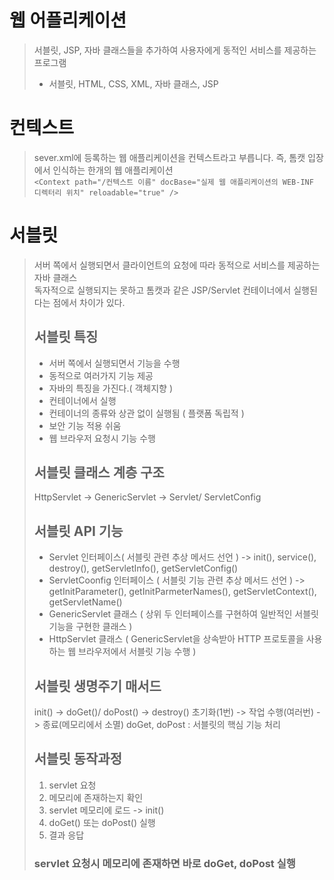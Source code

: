 # 웹 어플리케이션
> 서블릿, JSP, 자바 클래스들을 추가하여 사용자에게 동적인 서비스를 제공하는 프로그램
> * 서블릿, HTML, CSS, XML, 자바 클래스, JSP

# 컨텍스트
> sever.xml에 등록하는 웹 애플리케이션을 컨텍스트라고 부릅니다. 즉, 톰캣 입장에서 인식하는 한개의 웹 애플리케이션   
`
<Context path="/컨텍스트 이름"
           docBase="실제 웹 애플리케이션의 WEB-INF 디렉터리 위치"
           reloadable="true" />
`
# 서블릿
> 서버 쪽에서 실행되면서 클라이언트의 요청에 따라 동적으로 서비스를 제공하는 자바 클래스   
> 독자적으로 실행되지는 못하고 톰캣과 같은 JSP/Servlet 컨테이너에서 실행된다는 점에서 차이가 있다.
> ## 서블릿 특징
> * 서버 쪽에서 실행되면서 기능을 수행
> * 동적으로 여러가지 기능 제공
> * 자바의 특징을 가진다.( 객체지향 )
> * 컨테이너에서 실행
> * 컨테이너의 종류와 상관 없이 실행됨 ( 플랫폼 독립적 )
> * 보안 기능 적용 쉬움
> * 웹 브라우저 요청시 기능 수행
> ## 서블릿 클래스 계층 구조
> HttpServlet -> GenericServlet -> Servlet/ ServletConfig
> ## 서블릿 API 기능
> * Servlet 인터페이스( 서블릿 관련 추상 메서드 선언 ) -> init(), service(), destroy(), getServletInfo(), getServletConfig()
> * ServletCoonfig 인터페이스 ( 서블릿 기능 관련 추상 메서드 선언 ) -> getInitParameter(), getInitParmeterNames(), getServletContext(), getServletName()
> * GenericServlet 클래스 ( 상위 두 인터페이스를 구현하여 일반적인 서블릿 기능을 구현한 클래스 )
> * HttpServlet 클래스 ( GenericServlet을 상속받아 HTTP 프로토콜을 사용하는 웹 브라우저에서 서블릿 기능 수행 )
> ## 서블릿 생명주기 매서드
> init() -> doGet()/ doPost() -> destroy()
> 초기화(1번) -> 작업 수행(여러번) -> 종료(메모리에서 소멸)
> doGet, doPost : 서블릿의 핵심 기능 처리
> ## 서블릿 동작과정
> 1. servlet 요청
> 2. 메모리에 존재하는지 확인
> 3. servlet 메모리에 로드 -> init()
> 4. doGet() 또는 doPost() 실행
> 5. 결과 응답
> ### servlet 요청시 메모리에 존재하면 바로 doGet, doPost 실행


